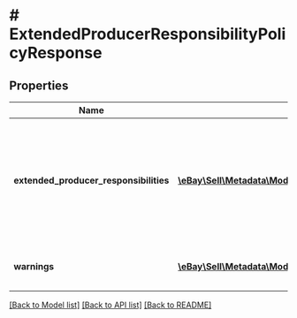 # # ExtendedProducerResponsibilityPolicyResponse

## Properties

Name | Type | Description | Notes
------------ | ------------- | ------------- | -------------
**extended_producer_responsibilities** | [**\eBay\Sell\Metadata\Model\ExtendedProducerResponsibilityPolicy[]**](ExtendedProducerResponsibilityPolicy.md) | An array of response fields detailing the Extended Producer Responsibility policies supported for the specified marketplace. | [optional]
**warnings** | [**\eBay\Sell\Metadata\Model\Error[]**](Error.md) | A collection of warnings generated for the request. | [optional]

[[Back to Model list]](../../README.md#models) [[Back to API list]](../../README.md#endpoints) [[Back to README]](../../README.md)
